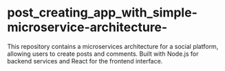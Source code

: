 # post_creating_app_with_simple-microservice-architecture-
This repository contains a microservices architecture for a social platform, allowing users to create posts and comments. Built with Node.js for backend services and React for the frontend interface.
